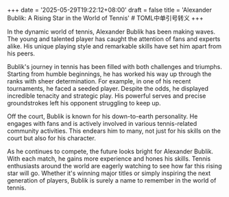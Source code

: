+++
date = '2025-05-29T19:22:12+08:00'
draft = false
title = 'Alexander Bublik: A Rising Star in the World of Tennis' # TOML中单引号转义
+++

In the dynamic world of tennis, Alexander Bublik has been making waves. The young and talented player has caught the attention of fans and experts alike. His unique playing style and remarkable skills have set him apart from his peers.

Bublik's journey in tennis has been filled with both challenges and triumphs. Starting from humble beginnings, he has worked his way up through the ranks with sheer determination. For example, in one of his recent tournaments, he faced a seeded player. Despite the odds, he displayed incredible tenacity and strategic play. His powerful serves and precise groundstrokes left his opponent struggling to keep up.

Off the court, Bublik is known for his down-to-earth personality. He engages with fans and is actively involved in various tennis-related community activities. This endears him to many, not just for his skills on the court but also for his character.

As he continues to compete, the future looks bright for Alexander Bublik. With each match, he gains more experience and hones his skills. Tennis enthusiasts around the world are eagerly watching to see how far this rising star will go. Whether it's winning major titles or simply inspiring the next generation of players, Bublik is surely a name to remember in the world of tennis.